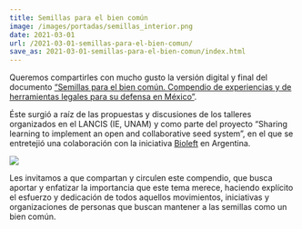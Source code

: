 ```yaml
---
title: Semillas para el bien común
image: /images/portadas/semillas_interior.png
date: 2021-03-01
url: /2021-03-01-semillas-para-el-bien-comun/
save_as: 2021-03-01-semillas-para-el-bien-comun/index.html
---
```


Queremos compartirles con mucho gusto la versión digital y final del
documento [“Semillas para el bien común. Compendio de experiencias y de herramientas legales para su defensa en México”](/images/semillas_para_el_bien_comun.pdf).

Éste surgió a raíz de las propuestas y discusiones de los talleres
organizados en el LANCIS (IE, UNAM) y como parte del proyecto “Sharing
learning to implement an open and collaborative seed system”, en el
que se entretejió una colaboración con la iniciativa [Bioleft](https://www.bioleft.org/) en
Argentina.

![](/images/semillas_para_el_bien_comun.png)

Les invitamos a que compartan y circulen este compendio, que busca
aportar y enfatizar la importancia que este tema merece, haciendo
explícito el esfuerzo y dedicación de todos aquellos movimientos,
iniciativas y organizaciones de personas que buscan mantener a las
semillas como un bien común.
